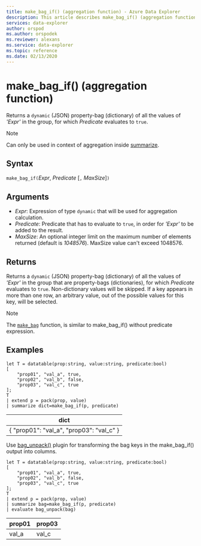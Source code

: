 ```yaml
---
title: make_bag_if() (aggregation function) - Azure Data Explorer
description: This article describes make_bag_if() (aggregation function) in Azure Data Explorer.
services: data-explorer
author: orspod
ms.author: orspodek
ms.reviewer: alexans
ms.service: data-explorer
ms.topic: reference
ms.date: 02/13/2020
---
```

# make_bag_if() (aggregation function)

Returns a `dynamic` (JSON) property-bag (dictionary) of all the values of *'Expr'* in the group, for which *Predicate* evaluates to `true`.

> [!NOTE]
> Can only be used in context of aggregation inside [summarize](summarizeoperator.md).

## Syntax

`make_bag_if(`*Expr*, *Predicate* [`,` *MaxSize*]`)`

## Arguments

* *Expr*: Expression of type `dynamic` that will be used for aggregation calculation.
* *Predicate*: Predicate that has to evaluate to `true`, in order for *'Expr'* to be added to the result.
* *MaxSize*: An optional integer limit on the maximum number of elements returned (default is *1048576*). MaxSize value can't exceed 1048576.

## Returns

Returns a `dynamic` (JSON) property-bag (dictionary) of all the values of *'Expr'* in the group that are property-bags (dictionaries), for which *Predicate* evaluates to `true`.
Non-dictionary values will be skipped.
If a key appears in more than one row, an arbitrary value, out of the possible values for this key, will be selected.

> [!NOTE]
> The [`make_bag`](./make-bag-aggfunction.md) function, is similar to make_bag_if() without predicate expression.

## Examples

```kusto
let T = datatable(prop:string, value:string, predicate:bool)
[
    "prop01", "val_a", true,
    "prop02", "val_b", false,
    "prop03", "val_c", true
];
T
| extend p = pack(prop, value)
| summarize dict=make_bag_if(p, predicate)

```

|dict|
|----|
|{ "prop01": "val_a", "prop03": "val_c" } |

Use [bag_unpack()](bag-unpackplugin.md) plugin for transforming the bag keys in the make_bag_if() output into columns. 

```kusto
let T = datatable(prop:string, value:string, predicate:bool)
[
    "prop01", "val_a", true,
    "prop02", "val_b", false,
    "prop03", "val_c", true
];
T
| extend p = pack(prop, value)
| summarize bag=make_bag_if(p, predicate)
| evaluate bag_unpack(bag)

```

|prop01|prop03|
|---|---|
|val_a|val_c|
